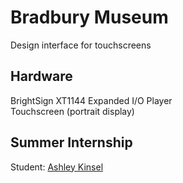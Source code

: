 # Bradbury Museum

Design interface for touchscreens

## Hardware
BrightSign XT1144 Expanded I/O Player  
Touchscreen (portrait display)

## Summer Internship
Student: [Ashley Kinsel](https://github.com/AKinsel1)

